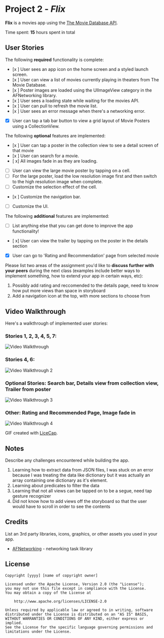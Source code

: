 # Project 2 - *Flix*

**Flix** is a movies app using the [The Movie Database API](http://docs.themoviedb.apiary.io/#).

Time spent: **15** hours spent in total

## User Stories

The following **required** functionality is complete:

- [x ] User sees an app icon on the home screen and a styled launch screen.
- [x ] User can view a list of movies currently playing in theaters from The Movie Database.
- [x ] Poster images are loaded using the UIImageView category in the AFNetworking library.
- [x ] User sees a loading state while waiting for the movies API.
- [x ] User can pull to refresh the movie list.
- [x ] User sees an error message when there's a networking error.
- [x] User can tap a tab bar button to view a grid layout of Movie Posters using a CollectionView.

The following **optional** features are implemented:

- [x ] User can tap a poster in the collection view to see a detail screen of that movie
- [x ] User can search for a movie.
- [ x] All images fade in as they are loading.
- [ ] User can view the large movie poster by tapping on a cell.
- [ ] For the large poster, load the low resolution image first and then switch to the high resolution image when complete.
- [ ] Customize the selection effect of the cell.
- [x ] Customize the navigation bar.
- [ ] Customize the UI.

The following **additional** features are implemented:

- [ ] List anything else that you can get done to improve the app functionality!
- [ x] User can view the trailer by tapping on the poster in the details section
- [x] User can go to 'Rating and Recommendation' page from selected movie 



Please list two areas of the assignment you'd like to **discuss further with your peers** during the next class (examples include better ways to implement something, how to extend your app in certain ways, etc):

1. Possibly add rating and reccomended to the details page, need to know how put more views than space in storyboard
2. Add a navigation icon at the top, with more sections to choose from

## Video Walkthrough

Here's a walkthrough of implemented user stories:
### Stories 1, 2, 3, 4, 5, 7:

<img src='http://g.recordit.co/1gSc8DKZc2.gif' title='Video Walkthrough' width='' alt='Video Walkthrough' />

### Stories 4, 6:

<img src='https://recordit.co/R5towMaaOh.gif' title='Video Walkthrough 2' width='' alt='Video Walkthrough 2' />

### Optional Stories: Search bar, Details view from collection view, Trailer from poster
<img src='https://recordit.co/gdZ9KZhBab.gif' title='Video Walkthrough 3' width='' alt='Video Walkthrough 3' />

### Other: Rating and Recommended Page, Image fade in
<img src='http://g.recordit.co/hMyDnUM1kE.gif' title='Video Walkthrough 4' width='' alt='Video Walkthrough 4' />

GIF created with [LiceCap](http://www.cockos.com/licecap/).

## Notes

Describe any challenges encountered while building the app.
1. Learning how to extract data from JSON files, I was stuck on an error because I was treating the data like dictionary but it was actually an array containing one dictionary as it's element.
2. Learning about predicates to filter the data
3. Learning that not all views can be tapped on to be a segue, need tap gesture recognizer
4. Did not know how to add views off the storyboard so that the user would have to scroll in order to see the contents


## Credits

List an 3rd party libraries, icons, graphics, or other assets you used in your app.

- [AFNetworking](https://github.com/AFNetworking/AFNetworking) - networking task library

## License

    Copyright [yyyy] [name of copyright owner]

    Licensed under the Apache License, Version 2.0 (the "License");
    you may not use this file except in compliance with the License.
    You may obtain a copy of the License at

        http://www.apache.org/licenses/LICENSE-2.0

    Unless required by applicable law or agreed to in writing, software
    distributed under the License is distributed on an "AS IS" BASIS,
    WITHOUT WARRANTIES OR CONDITIONS OF ANY KIND, either express or implied.
    See the License for the specific language governing permissions and
    limitations under the License.
